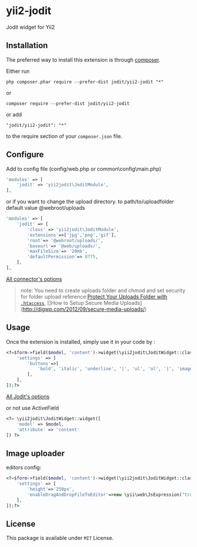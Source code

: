 # yii2-jodit
Jodit widget for Yii2

Installation
------------

The preferred way to install this extension is through [composer](http://getcomposer.org/download/).

Either run

```
php composer.phar require --prefer-dist jodit/yii2-jodit "*"
```
or 
```
composer require --prefer-dist jodit/yii2-jodit
```
or add

```
"jodit/yii2-jodit": "*"
```

to the require section of your `composer.json` file.

Configure
-----
Add to config file (config/web.php or common\config\main.php)

```php
'modules' => [
	'jodit' => 'yii2jodit\JoditModule',
],
```

or if you want to change the upload directory. to path/to/uploadfolder default value @webroot/uploads

```php
'modules' => [
	'jodit' => [
		'class' => 'yii2jodit\JoditModule',
		'extensions'=>['jpg','png','gif'],
		'root'=> '@webroot/uploads/',
		'baseurl'=> '@web/uploads/',
		'maxFileSize'=> '20mb',
		'defaultPermission'=> 0775,
	],
],
```
[All connector's options](https://github.com/xdan/jodit-connectors)

> note: You need to create uploads folder and chmod and set security for folder upload reference:[Protect Your Uploads Folder with `.htaccess`](http://tomolivercv.wordpress.com/2011/07/24/protect-your-uploads-folder-with-htaccess/), []How to Setup Secure Media Uploads](http://digwp.com/2012/09/secure-media-uploads/)

Usage
-----

Once the extension is installed, simply use it in your code by  :

```php
<?=$form->field($model, 'content')->widget(\yii2jodit\JoditWidget::className(), [
    'settings' => [
        'buttons'=>[
            'bold', 'italic', 'underline', '|', 'ul', 'ol', '|', 'image', '|', 'hr',
        ],
    ],
]);?>
```
[All Jodit's options](https://xdsoft.net/jodit/doc/)

or not use ActiveField
```php
<?= \yii2jodit\JoditWidget::widget([
    'model' => $model,
    'attribute' => 'content'
]) ?>
```

Image uploader
--------------

editors config:

```php
<?=$form->field($model, 'content')->widget(\yii2jodit\JoditWidget::className(), [
    'settings' => [
        'height'=>'250px',
        'enableDragAndDropFileToEditor'=>new \yii\web\JsExpression("true"),
    ],
]);?>
```


License
-----
This package is available under `MIT` License.